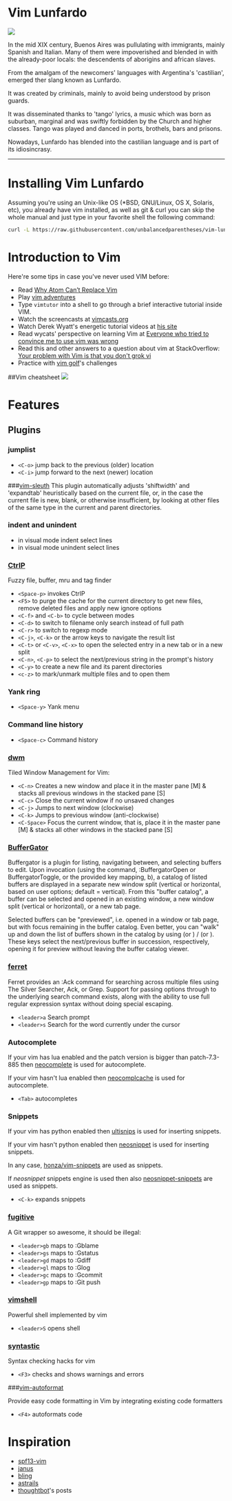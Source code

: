 # Vim Lunfardo

![](https://raw.githubusercontent.com/unbalancedparentheses/lunfardo/master/images/buenosaires.jpg)

In the mid XIX century, Buenos Aires was pullulating with immigrants, mainly Spanish and Italian. Many of them were impoverished and blended in with 
the already-poor locals: the descendents of aborigins and african slaves.

From the amalgam of the newcomers' languages with Argentina's 'castilian', emerged ther slang known as Lunfardo.

It was created by criminals, mainly to avoid being understood by prison guards.

It was disseminated thanks to 'tango' lyrics, a music which was born as suburban, marginal and was swiftly forbidden by the Church and higher classes. Tango was played and danced in ports, brothels, bars and prisons.

Nowadays, Lunfardo has blended into the castilian language and is part of its idiosincrasy.

---

# Installing Vim Lunfardo

Assuming you're using an Unix-like OS (*BSD, GNU/Linux, OS X, Solaris, etc), you already have vim installed, as well as git & curl you can skip the whole manual and just type in your favorite shell the following command:

```bash
curl -L https://raw.githubusercontent.com/unbalancedparentheses/vim-lunfardo/master/bootstrap.sh | bash
```

# Introduction to Vim

Here're some tips in case you've never used VIM before:

* Read [Why Atom Can’t Replace Vim](https://medium.com/@mkozlows/why-atom-cant-replace-vim-433852f4b4d1)
* Play [vim adventures](http://vim-adventures.com/)
* Type `vimtutor` into a shell to go through a brief interactive
  tutorial inside VIM.
* Watch the screencasts at [vimcasts.org](http://vimcasts.org/)
* Watch Derek Wyatt's energetic tutorial videos at [his site](http://derekwyatt.org/vim/tutorials/)
* Read wycats' perspective on learning Vim at
  [Everyone who tried to convince me to use vim was wrong](http://yehudakatz.com/2010/07/29/everyone-who-tried-to-convince-me-to-use-vim-was-wrong/)
* Read this and other answers to a question about vim at StackOverflow:
  [Your problem with Vim is that you don't grok vi](http://stackoverflow.com/questions/1218390/what-is-your-most-productive-shortcut-with-vim/1220118#1220118)
* Practice with [vim golf](http://vimgolf.com/)'s challenges

##Vim cheatsheet
![](https://i.imgur.com/YLInLlY.png)

# Features

## Plugins

### jumplist
* `<C-o>` jump back to the previous (older) location
* `<C-i>` jump forward to the next (newer) location

###[vim-sleuth](https://github.com/tpope/vim-sleuth)
This plugin automatically adjusts 'shiftwidth' and 'expandtab' heuristically based on the current file, or, in the case the current file is new, blank, or otherwise insufficient, by looking at other files of the same type in the current and parent directories.

### indent and unindent

* <Tab> in visual mode indent select lines
* <S-Tab> in visual mode unindent select lines

### [CtrlP](https://github.com/kien/ctrlp.vim)

Fuzzy file, buffer, mru and tag finder

* `<Space-p>` invokes CtrlP
* `<F5>` to purge the cache for the current directory to get new files, remove deleted files and apply new ignore options
* `<C-f>` and `<C-b>` to cycle between modes
* `<C-d>` to switch to filename only search instead of full path
* `<C-r>` to switch to regexp mode
* `<C-j>`, `<C-k>` or the arrow keys to navigate the result list
* `<C-t>` or `<C-v>`, `<C-x>` to open the selected entry in a new tab or in a new split
* `<C-n>`, `<C-p>` to select the next/previous string in the prompt's history
* `<C-y>` to create a new file and its parent directories
* `<c-z>` to mark/unmark multiple files and <c-o> to open them

### Yank ring

* `<Space-y>` Yank menu

### Command line history

* `<Space-c>` Command history

### [dwm](https://github.com/spolu/dwm.vim)

Tiled Window Management for Vim:

* `<C-n>` Creates a new window and place it in the master pane [M] & stacks all previous windows in the stacked pane [S]
* `<C-c>` Close the current window if no unsaved changes
* `<C-j>` Jumps to next window (clockwise)
* `<C-k>` Jumps to previous window (anti-clockwise)
* `<C-Space>` Focus the current window, that is, place it in the master pane [M] & stacks all other windows in the stacked pane [S]

### [BufferGator](https://github.com/jeetsukumaran/vim-buffergator)

Buffergator is a plugin for listing, navigating between, and selecting buffers to edit. Upon invocation (using the command, :BuffergatorOpen or BuffergatorToggle, or the provided key mapping, <Leader>b), a catalog of listed buffers are displayed in a separate new window split (vertical or horizontal, based on user options; default = vertical). From this "buffer catalog", a buffer can be selected and opened in an existing window, a new window split (vertical or horizontal), or a new tab page.

Selected buffers can be "previewed", i.e. opened in a window or tab page, but with focus remaining in the buffer catalog. Even better, you can "walk" up and down the list of buffers shown in the catalog by using <C-N> (or <SPACE>) / <C-P> (or <C-SPACE>). These keys select the next/previous buffer in succession, respectively, opening it for preview without leaving the buffer catalog viewer.

### [ferret](https://github.com/wincent/ferret)
Ferret provides an :Ack command for searching across multiple files using The Silver Searcher, Ack, or Grep. Support for passing options through to the underlying search command exists, along with the ability to use full regular expression syntax without doing special escaping.

* `<leader>a` Search prompt
* `<leader>s` Search for the word currently under the cursor

### Autocomplete

If your vim has lua enabled and the patch version is bigger than patch-7.3-885
then [neocomplete](https://github.com/Shougo/neocomplete.vim) is used for autocomplete.

If your vim hasn't lua enabled then
[neocomplcache](https://github.com/Shougo/neocomplcache.vim) is used for autocomplete.

* `<Tab>` autocompletes

### Snippets

If your vim has python enabled then
[ultisnips](https://github.com/SirVer/ultisnips) is used for inserting snippets.

If your vim hasn't python enabled then
[neosnippet](https://github.com/Shougo/neosnippet.vim) is used for inserting snippets.

In any case, [honza/vim-snippets](https://github.com/honza/vim-snippets) are used
as snippets.

If *neosnippet* snippets engine is used then also [neosnippet-snippets](https://github.com/Shougo/neosnippet-snippets/) are used as snippets.

* `<C-k>` expands snippets

### [fugitive](http://github.com/tpope/vim-fugitive)

A Git wrapper so awesome, it should be illegal:

* `<leader>gb` maps to :Gblame<CR>
* `<leader>gs` maps to :Gstatus<CR>
* `<leader>gd` maps to :Gdiff<CR>
* `<leader>gl` maps to :Glog<CR>
* `<leader>gc` maps to :Gcommit<CR>
* `<leader>gp` maps to :Git push<CR>

### [vimshell](https://github.com/Shougo/vimshell.vim)

Powerful shell implemented by vim

* `<leader>S` opens shell

### [syntastic](https://github.com/scrooloose/syntastic)

Syntax checking hacks for vim

* `<F3>` checks and shows warnings and errors

###[vim-autoformat](https://github.com/Chiel92/vim-autoformat)

Provide easy code formatting in Vim by integrating existing code formatters

* `<F4>` autoformats code


# Inspiration

- [spf13-vim](https://github.com/spf13/spf13-vim)
- [janus](https://github.com/carlhuda/janus)
- [bling](https://github.com/bling/dotvim)
- [astrails](https://github.com/astrails/dotvim)
- [thoughtbot](https://robots.thoughtbot.com/tags/vim)'s posts
